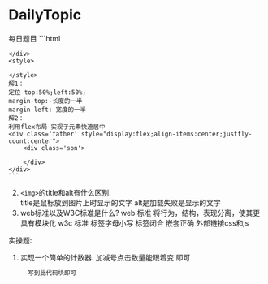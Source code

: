 # DailyTopic
每日题目
    ```html
    <div id='box'>

    </div>
    <style>

    </style>
    解1：
    定位 top:50%;left:50%;
    margin-top:-长度的一半
    margin-left:-宽度的一半
    解2：
    利用flex布局 实现子元素快速居中
    <div class='father' style="display:flex;align-items:center;justfly-count:center">
        <div class='son'>
        
        </div>
    </div>
    ```   
2. `<img>`的title和alt有什么区别.  
title是鼠标放到图片上时显示的文字
alt是加载失败是显示的文字
3. web标准以及W3C标准是什么?
web 标准 将行为，结构，表现分离，使其更具有模块化
w3c 标准 标签字母小写 标签闭合  嵌套正确   外部链接css和js

实操题:
1. 实现一个简单的计数器. 加减号点击数量能跟着变 即可
    ```html
      写到此代码块即可
    ```
